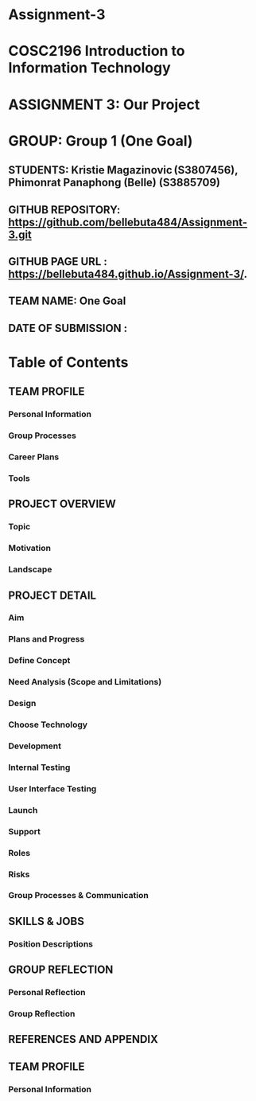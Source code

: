 # Assignment-3

# COSC2196 Introduction to Information Technology 

# ASSIGNMENT 3: Our Project 

# GROUP:				Group 1 (One Goal)

## STUDENTS: 	Kristie Magazinovic (S3807456), Phimonrat Panaphong (Belle) (S3885709) 

## GITHUB REPOSITORY:		 https://github.com/bellebuta484/Assignment-3.git 

## GITHUB PAGE URL :		https://bellebuta484.github.io/Assignment-3/. 

## TEAM NAME: 			One Goal 

## DATE OF SUBMISSION :		 

# Table of Contents 

## TEAM PROFILE

### Personal Information

### Group Processes

### Career Plans

### Tools 

## PROJECT OVERVIEW

### Topic

### Motivation 

### Landscape

## PROJECT DETAIL

### Aim

### Plans and Progress

### Define Concept 

### Need Analysis (Scope and Limitations) 

### Design 

### Choose Technology  

### Development

### Internal Testing 

### User Interface Testing 

### Launch 

### Support 

### Roles 

### Risks 

### Group Processes & Communication 

## SKILLS & JOBS 

### Position Descriptions 

## GROUP REFLECTION 

### Personal Reflection 

### Group Reflection  

## REFERENCES AND APPENDIX 

## TEAM PROFILE 

### Personal Information 
